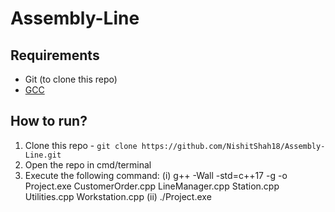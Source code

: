 # Assembly-Line

## Requirements
- Git (to clone this repo)
- [GCC](https://gcc.gnu.org/)

## How to run?
1. Clone this repo - `git clone https://github.com/NishitShah18/Assembly-Line.git`
2. Open the repo in cmd/terminal
3. Execute the following command: 
   (i)  g++ -Wall -std=c++17 -g -o Project.exe CustomerOrder.cpp LineManager.cpp Station.cpp Utilities.cpp Workstation.cpp
   (ii) ./Project.exe
